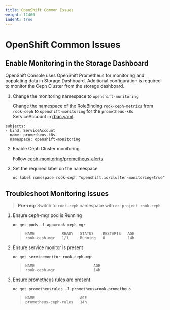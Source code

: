 ```yaml
---
title: OpenShift Common Issues
weight: 11400
indent: true
---
```


# OpenShift Common Issues

## Enable Monitoring in the Storage Dashboard

OpenShift Console uses OpenShift Prometheus for monitoring and populating data in Storage Dashboard. Additional configuration is required to monitor the Ceph Cluster from the storage dashboard.

1. Change the monitoring namespace to `openshift-monitoring`

    Change the namespace of the RoleBinding `rook-ceph-metrics` from `rook-ceph` to `openshift-monitoring` for the `prometheus-k8s` ServiceAccount in [rbac.yaml](https://github.com/rook/rook/blob/master/cluster/examples/kubernetes/ceph/monitoring/rbac.yaml#L70).

```
subjects:
- kind: ServiceAccount
  name: prometheus-k8s
  namespace: openshift-monitoring
```

2. Enable Ceph Cluster monitoring

    Follow [ceph-monitoring/prometheus-alerts](ceph-monitoring.md#prometheus-alerts).

3. Set the required label on the namespace

    `oc label namespace rook-ceph "openshift.io/cluster-monitoring=true"`

## Troubleshoot Monitoring Issues

> **Pre-req:** Switch to `rook-ceph` namespace with `oc project rook-ceph`

1. Ensure ceph-mgr pod is Running

    ```console
    oc get pods -l app=rook-ceph-mgr
    ```

    >```
    >NAME            READY   STATUS    RESTARTS   AGE
    >rook-ceph-mgr   1/1     Running   0          14h
    >```

2. Ensure service monitor is present

    ```console
    oc get servicemonitor rook-ceph-mgr
    ```

    >```
    >NAME                          AGE
    >rook-ceph-mgr                 14h
    >```

3. Ensure prometheus rules are present

    ```console
    oc get prometheusrules -l prometheus=rook-prometheus
    ```

    >```
    >NAME                    AGE
    >prometheus-ceph-rules   14h
    >```

